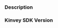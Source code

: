 ### Description
<!-- Describe the issue. -->

### Kinvey SDK Version
<!-- Check whether this is still an issue in the most recent release -->


